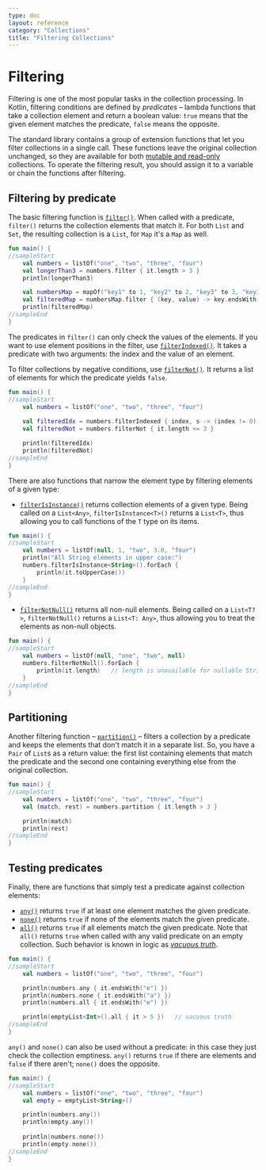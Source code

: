 ```yaml
---
type: doc
layout: reference
category: "Collections"
title: "Filtering Collections"
---
```


# Filtering

Filtering is one of the most popular tasks in the collection processing.
In Kotlin, filtering conditions are defined by _predicates_ – lambda functions that take a collection element and return a boolean value: `true` means that the given element matches the predicate, `false` means the opposite.

The standard library contains a group of extension functions that let you filter collections in a single call.
These functions leave the original collection unchanged, so they are available for both [mutable and read-only](collections-overview.html#collection-types) collections.
To operate the filtering result, you should assign it to a variable or chain the functions after filtering.

## Filtering by predicate

The basic filtering function is [`filter()`](/api/latest/jvm/stdlib/kotlin.collections/filter.html).
When called with a predicate, `filter()` returns the collection elements that match it.
For both `List` and `Set`, the resulting collection is a `List`, for `Map` it's a `Map` as well.

<div class="sample" markdown="1" theme="idea" data-min-compiler-version="1.3">

```kotlin
fun main() {
//sampleStart
    val numbers = listOf("one", "two", "three", "four")  
    val longerThan3 = numbers.filter { it.length > 3 }
    println(longerThan3)

    val numbersMap = mapOf("key1" to 1, "key2" to 2, "key3" to 3, "key11" to 11)
    val filteredMap = numbersMap.filter { (key, value) -> key.endsWith("1") && value > 10}
    println(filteredMap)
//sampleEnd
}
```
</div>

The predicates in `filter()` can only check the values of the elements.
If you want to use element positions in the filter, use [`filterIndexed()`](/api/latest/jvm/stdlib/kotlin.collections/filter-indexed.html).
It takes a predicate with two arguments: the index and the value of an element. 

To filter collections by negative conditions, use [`filterNot()`](/api/latest/jvm/stdlib/kotlin.collections/filter-not.html).
It returns a list of elements for which the predicate yields `false`.

<div class="sample" markdown="1" theme="idea" data-min-compiler-version="1.3">

```kotlin
fun main() {
//sampleStart
    val numbers = listOf("one", "two", "three", "four")
    
    val filteredIdx = numbers.filterIndexed { index, s -> (index != 0) && (s.length < 5)  }
    val filteredNot = numbers.filterNot { it.length <= 3 }

    println(filteredIdx)
    println(filteredNot)
//sampleEnd
}
```
</div>

There are also functions that narrow the element type by filtering elements of a given type:

* [`filterIsInstance()`](/api/latest/jvm/stdlib/kotlin.collections/filter-is-instance.html) returns collection elements of a given type. Being called on a `List<Any>`, `filterIsInstance<T>()` returns a `List<T>`, thus allowing you to call functions of the  `T` type on its items.

<div class="sample" markdown="1" theme="idea" data-min-compiler-version="1.3">

```kotlin
fun main() {
//sampleStart
    val numbers = listOf(null, 1, "two", 3.0, "four")
    println("All String elements in upper case:")
    numbers.filterIsInstance<String>().forEach {
        println(it.toUpperCase())
    }
//sampleEnd
}
```
</div>
    
* [`filterNotNull()`](/api/latest/jvm/stdlib/kotlin.collections/filter-not-null.html) returns all non-null elements. Being called on a `List<T?>`, `filterNotNull()` returns a `List<T: Any>`, thus allowing you to treat the elements as non-null objects.

<div class="sample" markdown="1" theme="idea" data-min-compiler-version="1.3">

```kotlin
fun main() {
//sampleStart
    val numbers = listOf(null, "one", "two", null)
    numbers.filterNotNull().forEach {
        println(it.length)   // length is unavailable for nullable Strings
    }
//sampleEnd
}
```
</div>

## Partitioning

Another filtering function – [`partition()`](/api/latest/jvm/stdlib/kotlin.collections/partition.html) – filters a collection by a predicate and keeps the elements that don't match it in a separate list.
So, you have a `Pair` of `List`s as a return value: the first list containing elements that match the predicate and the second one containing everything else from the original collection.

<div class="sample" markdown="1" theme="idea" data-min-compiler-version="1.3">

```kotlin
fun main() {
//sampleStart
    val numbers = listOf("one", "two", "three", "four")
    val (match, rest) = numbers.partition { it.length > 3 }

    println(match)
    println(rest)
//sampleEnd
}
```
</div>

## Testing predicates

Finally, there are functions that simply test a predicate against collection elements:

* [`any()`](/api/latest/jvm/stdlib/kotlin.collections/any.html) returns `true` if at least one element matches the given predicate.
* [`none()`](/api/latest/jvm/stdlib/kotlin.collections/none.html) returns `true` if none of the elements match the given predicate.
* [`all()`](/api/latest/jvm/stdlib/kotlin.collections/all.html) returns `true` if all elements match the given predicate. Note that `all()` returns `true` when called with any valid predicate on an empty collection. Such behavior is known in logic as [_vacuous truth_](https://en.wikipedia.org/wiki/Vacuous_truth).

<div class="sample" markdown="1" theme="idea" data-min-compiler-version="1.3">

```kotlin
fun main() {
//sampleStart
    val numbers = listOf("one", "two", "three", "four")

    println(numbers.any { it.endsWith("e") })
    println(numbers.none { it.endsWith("a") })
    println(numbers.all { it.endsWith("e") })

    println(emptyList<Int>().all { it > 5 })   // vacuous truth
//sampleEnd
}
```
</div>

`any()` and `none()` can also be used without a predicate: in this case they just check the collection emptiness.
`any()` returns `true` if there are elements and `false` if there aren't; `none()` does the opposite.

<div class="sample" markdown="1" theme="idea" data-min-compiler-version="1.3">

```kotlin
fun main() {
//sampleStart
    val numbers = listOf("one", "two", "three", "four")
    val empty = emptyList<String>()

    println(numbers.any())
    println(empty.any())
    
    println(numbers.none())
    println(empty.none())
//sampleEnd
}
```
</div>

